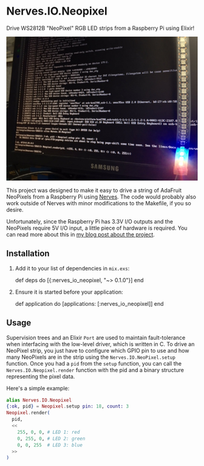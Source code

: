 # Nerves.IO.Neopixel

Drive WS2812B "NeoPixel" RGB LED strips from a Raspberry Pi using Elixir!

![NeoPixel strip driven by a Raspberry Pi](nerves_neopixel_rgb.jpg)

This project was designed to make it easy to drive a string of AdaFruit NeoPixels from a Raspberry Pi using [Nerves](http://nerves-project.org).
The code would probably also work outside of Nerves with minor modifications to the Makefile, if you so desire.

Unfortunately, since the Raspberry Pi has 3.3V I/O outputs and the NeoPixels require 5V I/O input, a little piece of hardware is required.
You can read more about this in [my blog post about the project](http://www.gregmefford.com/blog/2016/01/22/driving-neopixels-with-elixir-and-nerves).

## Installation

  1. Add it to your list of dependencies in `mix.exs`:

        def deps do
          [{:nerves_io_neopixel, "~> 0.1.0"}]
        end

  2. Ensure it is started before your application:

        def application do
          [applications: [:nerves_io_neopixel]]
        end

## Usage

Supervision trees and an Elixir `Port` are used to maintain fault-tolerance when interfacing with the low-level driver, which is written in C.
To drive an NeoPixel strip, you just have to configure which GPIO pin to use and how many NeoPixels are in the strip using the `Nerves.IO.NeoPixel.setup` function.
Once you had a `pid` from the `setup` function, you can call the `Nerves.IO.Neopixel.render` function with the pid and a binary structure representing the pixel data.

Here's a simple example:

``` elixir
alias Nerves.IO.Neopixel
{:ok, pid} = Neopixel.setup pin: 18, count: 3
Neopixel.render(
  pid,
  <<
    255, 0, 0, # LED 1: red
    0, 255, 0, # LED 2: green
    0, 0, 255  # LED 3: blue
  >>
)
```
